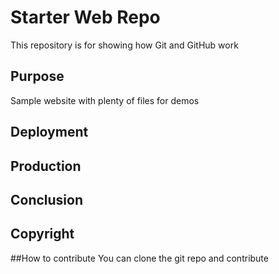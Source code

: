 # Starter Web Repo

This repository is for showing how Git and GitHub work

## Purpose

Sample website with plenty of files for demos

## Deployment


## Production


## Conclusion


## Copyright


##How to contribute
You can clone the git repo and contribute